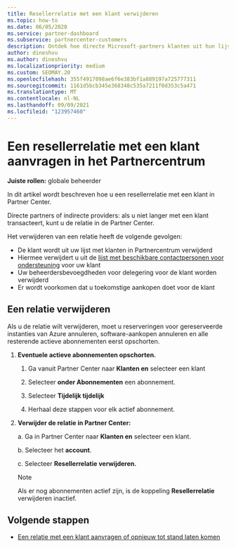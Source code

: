 ```yaml
---
title: Resellerrelatie met een klant verwijderen
ms.topic: how-to
ms.date: 06/05/2020
ms.service: partner-dashboard
ms.subservice: partnercenter-customers
description: Ontdek hoe directe Microsoft-partners klanten uit hun lijst kunnen verwijderen, gedelegeerde beheerdersbevoegdheden kunnen verwijderen en kunnen stoppen met het ondersteunen of kopen van klanten.
author: dineshvu
ms.author: dineshvu
ms.localizationpriority: medium
ms.custom: SEOMAY.20
ms.openlocfilehash: 355f4917098ae6f6e383bf1a889197a725777311
ms.sourcegitcommit: 1161d5bcb345e368348c535a7211f0d353c5a471
ms.translationtype: MT
ms.contentlocale: nl-NL
ms.lasthandoff: 09/09/2021
ms.locfileid: "123957460"
---
```

# <a name="how-to-remove-a-reseller-relationship-with-a-customer-in-partner-center"></a>Een resellerrelatie met een klant aanvragen in het Partnercentrum

**Juiste rollen:** globale beheerder

In dit artikel wordt beschreven hoe u een resellerrelatie met een klant in Partner Center.

Directe partners of indirecte providers: als u niet langer met een klant transacteert, kunt u de relatie in de Partner Center.

Het verwijderen van een relatie heeft de volgende gevolgen:

- De klant wordt uit uw lijst met klanten in Partnercentrum verwijderd
- Hiermee verwijdert u uit de [lijst met beschikbare contactpersonen voor ondersteuning](assign-support-contacts.md) voor uw klant
- Uw beheerdersbevoegdheden voor delegering voor de klant worden verwijderd
- Er wordt voorkomen dat u toekomstige aankopen doet voor de klant

## <a name="how-to-remove-a-relationship"></a>Een relatie verwijderen

Als u de relatie wilt verwijderen, moet u reserveringen voor gereserveerde instanties van Azure annuleren, software-aankopen annuleren en alle resterende actieve abonnementen eerst opschorten.

1. **Eventuele actieve abonnementen opschorten.**

   1. Ga vanuit Partner Center naar **Klanten en** selecteer een klant

   2. Selecteer **onder Abonnementen** een abonnement.

   3. Selecteer **Tijdelijk tijdelijk**

   4. Herhaal deze stappen voor elk actief abonnement.

2. **Verwijder de relatie in Partner Center:**

   a. Ga in Partner Center naar **Klanten en** selecteer een klant.

   b. Selecteer het **account**.

   c. Selecteer **Resellerrelatie verwijderen.**

   > [!NOTE]
   > Als er nog abonnementen actief zijn, is de koppeling **Resellerrelatie** verwijderen inactief.

## <a name="next-steps"></a>Volgende stappen

- [Een relatie met een klant aanvragen of opnieuw tot stand laten komen](request-a-relationship-with-a-customer.md)

